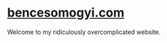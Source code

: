 [bencesomogyi.com](https://bencesomogyi.com)
===

Welcome to my ridiculously overcomplicated website.
